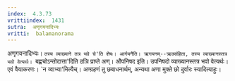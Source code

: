 ```yaml
---
index:  4.3.73
vrittiindex:  1431
sutra:  अणृगयनादिभ्यः
vritti:  balamanorama 
---
```


अणृगयनादिभ्यः। `तस्य व्याख्याने तत्र भवे चे'ति शेषः। आर्गयनैति। ऋगयनम्--ऋक्संहिता, तस्य व्याख्यानस्तत्र भवो वेत्यर्थः। `बह्वचोऽन्तोदात्ता'दिति ठञि प्राप्ते अण्। औपनिषद इति। उपनिषदो व्याख्यानस्तत्र भवो वेत्यर्थः। एवं वैयाकरणः। `न य्वाभ्या'मित्यैच्। अण्ग्रहणं तु छबाधनार्थम्, अन्यथा अणा मुक्ते छो दुर्वारः स्यादित्याहुः।

